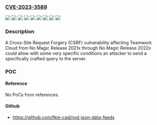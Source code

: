 ### [CVE-2023-3589](https://cve.mitre.org/cgi-bin/cvename.cgi?name=CVE-2023-3589)
![](https://img.shields.io/static/v1?label=Product&message=Teamwork%20Cloud%20-%20Business%20Edition&color=blue)
![](https://img.shields.io/static/v1?label=Product&message=Teamwork%20Cloud%20-%20Business%20Pro%20Edition&color=blue)
![](https://img.shields.io/static/v1?label=Product&message=Teamwork%20Cloud%20-%20Enterprise%20Edition&color=blue)
![](https://img.shields.io/static/v1?label=Product&message=Teamwork%20Cloud%20-%20Standard%20Edition&color=blue)
![](https://img.shields.io/static/v1?label=Version&message=No%20Magic%20Release%202021x%20Golden%20&color=brightgreen)
![](https://img.shields.io/static/v1?label=Version&message=No%20Magic%20Release%202022x%20Golden%20&color=brightgreen)
![](https://img.shields.io/static/v1?label=Version&message=no_magic_release_2021x_golden%20&color=brightgreen)
![](https://img.shields.io/static/v1?label=Version&message=no_magic_release_2022x_golden%20&color=brightgreen)
![](https://img.shields.io/static/v1?label=Vulnerability&message=CWE-352%20Cross-Site%20Request%20Forgery%20(CSRF)&color=brightgreen)

### Description

A Cross-Site Request Forgery (CSRF) vulnerability affecting Teamwork Cloud from No Magic Release 2021x through No Magic Release 2022x could allow with some very specific conditions an attacker to send a specifically crafted query to the server.

### POC

#### Reference
No PoCs from references.

#### Github
- https://github.com/fkie-cad/nvd-json-data-feeds

